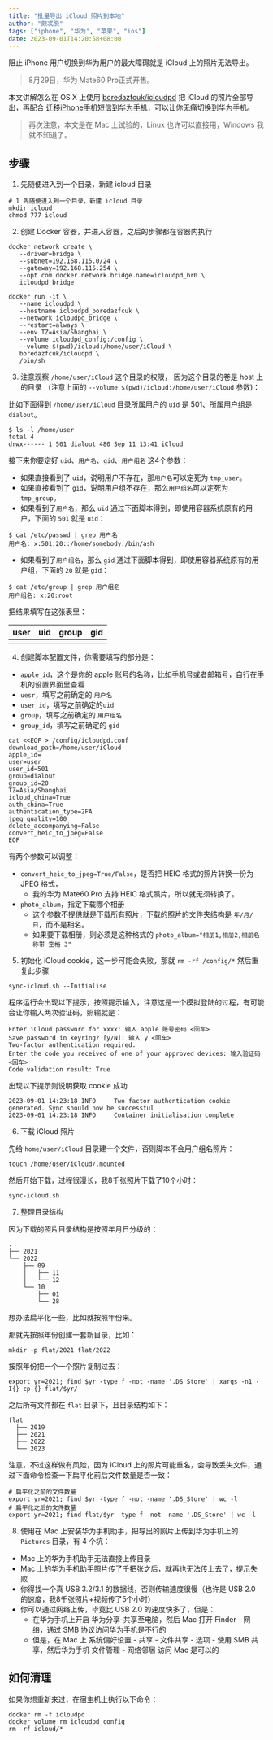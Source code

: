 ```yaml
---
title: "批量导出 iCloud 照片到本地"
author: "颇忒脱"
tags: ["iphone", "华为", "苹果", "ios"]
date: 2023-09-01T14:20:58+08:00
---
```


阻止 iPhone 用户切换到华为用户的最大障碍就是 iCloud 上的照片无法导出。

<!--more-->

> 8月29日，华为 Mate60 Pro正式开售。

本文讲解怎么在 OS X 上使用 [boredazfcuk/icloudpd][icloudpd] 把 iCloud 的照片全部导出，再配合 [迁移iPhone手机短信到华为手机](../transfer-iphone-sms-to-huawei/)，可以让你无痛切换到华为手机。

> 再次注意，本文是在 Mac 上试验的，Linux 也许可以直接用，Windows 我就不知道了。

## 步骤

1) 先随便进入到一个目录，新建 icloud 目录

```shell
# 1 先随便进入到一个目录，新建 icloud 目录
mkdir icloud
chmod 777 icloud
```

2) 创建 Docker 容器，并进入容器，之后的步骤都在容器内执行

```shell
docker network create \
   --driver=bridge \
   --subnet=192.168.115.0/24 \
   --gateway=192.168.115.254 \
   --opt com.docker.network.bridge.name=icloudpd_br0 \
   icloudpd_bridge

docker run -it \
   --name icloudpd \
   --hostname icloudpd_boredazfcuk \
   --network icloudpd_bridge \
   --restart=always \
   --env TZ=Asia/Shanghai \
   --volume icloudpd_config:/config \
   --volume $(pwd)/icloud:/home/user/iCloud \
   boredazfcuk/icloudpd \
   /bin/sh
```

3) 注意观察 `/home/user/iCloud` 这个目录的权限，
因为这个目录的卷是 host 上的目录
（注意上面的 `--volume $(pwd)/icloud:/home/user/iCloud` 参数)：

比如下面得到 `/home/user/iCloud` 目录所属用户的 `uid` 是 501、所属用户组是 `dialout`。

```shell
$ ls -l /home/user
total 4
drwx------ 1 501 dialout 480 Sep 11 13:41 iCloud
```

接下来你要定好 `uid`、`用户名`、`gid`、`用户组名` 这4个参数：

* 如果直接看到了 `uid`，说明用户不存在，那`用户名`可以定死为 `tmp_user`。
* 如果直接看到了 `gid`，说明用户组不存在，那么`用户组名`可以定死为 `tmp_group`。
* 如果看到了`用户名`，那么 `uid` 通过下面脚本得到，即使用容器系统原有的用户，下面的 `501` 就是 `uid`：

```shell
$ cat /etc/passwd | grep 用户名
用户名: x:501:20::/home/somebody:/bin/ash
```

* 如果看到了`用户组名`，那么 `gid` 通过下面脚本得到，即使用容器系统原有的用户组，下面的 `20` 就是 `gid`：

```shell
$ cat /etc/group | grep 用户组名
用户组名: x:20:root
```

把结果填写在这张表里：

| user | uid  | group | gid  |
|:----:|:----:|:-----:|:----:|
|      |      |       |      |

4) 创建脚本配置文件，你需要填写的部分是：

* `apple_id`，这个是你的 apple 账号的名称，比如手机号或者邮箱号，自行在手机的设置界面里查看
* `uesr`，填写之前确定的 `用户名`
* `user_id`，填写之前确定的`uid`
* `group`，填写之前确定的 `用户组名`
* `group_id`，填写之前确定的 `gid`

```shell
cat <<EOF > /config/icloudpd.conf
download_path=/home/user/iCloud
apple_id=
user=user
user_id=501
group=dialout
group_id=20
TZ=Asia/Shanghai
icloud_china=True
auth_china=True
authentication_type=2FA
jpeg_quality=100
delete_accompanying=False
convert_heic_to_jpeg=False
EOF
```

有两个参数可以调整：

* `convert_heic_to_jpeg=True/False`，是否把 HEIC 格式的照片转换一份为 JPEG 格式，
  * 我的华为 Mate60 Pro 支持 HEIC 格式照片，所以就无须转换了。
* `photo_album`，指定下载哪个相册
  * 这个参数不提供就是下载所有照片，下载的照片的文件夹结构是 `年/月/日`，而不是相名。
  * 如果要下载相册，则必须是这种格式的 `photo_album="相册1,相册2,相册名称带 空格 3"`

5) 初始化 iCloud cookie，这一步可能会失败，那就 `rm -rf /config/*` 然后重复此步骤

```shell
sync-icloud.sh --Initialise
```

程序运行会出现以下提示，按照提示输入，注意这是一个模拟登陆的过程，有可能会让你输入两次验证码，照输就是：

```shell
Enter iCloud password for xxxx: 输入 apple 账号密码 <回车>
Save password in keyring? [y/N]: 输入 y <回车>
Two-factor authentication required.
Enter the code you received of one of your approved devices: 输入验证码 <回车>
Code validation result: True
```

出现以下提示则说明获取 cookie 成功

```
2023-09-01 14:23:18 INFO     Two factor authentication cookie generated. Sync should now be successful
2023-09-01 14:23:18 INFO     Container initialisation complete
```

6) 下载 iCloud 照片

先给 `home/user/iCloud` 目录建一个文件，否则脚本不会用户组名照片：

```shell
touch /home/user/iCloud/.mounted
```

然后开始下载，过程很漫长，我8千张照片下载了10个小时：

```shell
sync-icloud.sh
```

7) 整理目录结构

因为下载的照片目录结构是按照年月日分级的：

```shell
.
├── 2021
└── 2022
    ├── 09
    │   ├── 11
    │   └── 12
    └── 10
        ├── 01
        └── 28
```

想办法扁平化一些，比如就按照年份来。

那就先按照年份创建一套新目录，比如：

```shell
mkdir -p flat/2021 flat/2022
```

按照年份把一个一个照片复制过去：

```shell
export yr=2021; find $yr -type f -not -name '.DS_Store' | xargs -n1 -I{} cp {} flat/$yr/
```

之后所有文件都在 `flat` 目录下，且目录结构如下：

```shell
flat
  ├── 2019
  ├── 2021
  ├── 2022
  └── 2023
```

注意，不过这样做有风险，因为 iCloud 上的照片可能重名，会导致丢失文件，通过下面命令检查一下扁平化前后文件数量是否一致：

```shell
# 扁平化之前的文件数量
export yr=2021; find $yr -type f -not -name '.DS_Store' | wc -l
# 扁平化之后的文件数量
export yr=2021; find flat/$yr -type f -not -name '.DS_Store' | wc -l
```

8) 使用在 Mac 上安装华为手机助手，把导出的照片上传到华为手机上的 `Pictures` 目录，有 4 个坑：

* Mac 上的华为手机助手无法直接上传目录
* Mac 上的华为手机助手照片传了千把张之后，就再也无法传上去了，提示失败
* 你得找一个真 USB 3.2/3.1 的数据线，否则传输速度很慢（也许是 USB 2.0 的速度，我8千张照片+视频传了5个小时）
* 你可以通过网络上传，毕竟比 USB 2.0 的速度快多了，但是：
  * 在华为手机上开启 华为分享-共享至电脑，然后 Mac 打开 Finder - 网络，通过 SMB 协议访问华为手机是不行的
  * 但是，在 Mac 上 系统偏好设置 - 共享 -  文件共享 - 选项 - 使用 SMB 共享，然后华为手机 文件管理 - 网络邻居 访问 Mac 是可以的

## 如何清理

如果你想重新来过，在宿主机上执行以下命令：

```shell
docker rm -f icloudpd
docker volume rm icloudpd_config
rm -rf icloud/*
```

[icloudpd]: https://github.com/boredazfcuk/docker-icloudpd/blob/master/CONFIGURATION.md